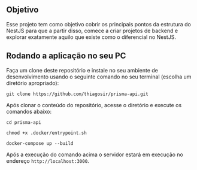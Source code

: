 ## Objetivo

Esse projeto tem como objetivo cobrir os principais pontos da estrutura do NestJS para que a partir disso, comece a criar projetos de backend e explorar exatamente aquilo que existe como o diferencial no NestJS.


## Rodando a aplicação no seu PC

Faça um clone deste repositório e instale no seu ambiente de desenvolvimento usando o seguinte comando no seu terminal (escolha um diretório apropriado):

```shell
git clone https://github.com/thiagosir/prisma-api.git
```

Após clonar o conteúdo do repositório, acesse o diretório e execute os comandos abaixo:

```shell
cd prisma-api

chmod +x .docker/entrypoint.sh

docker-compose up --build
```

Após a execução do comando acima o servidor estará em execução no endereço `http://localhost:3000`.